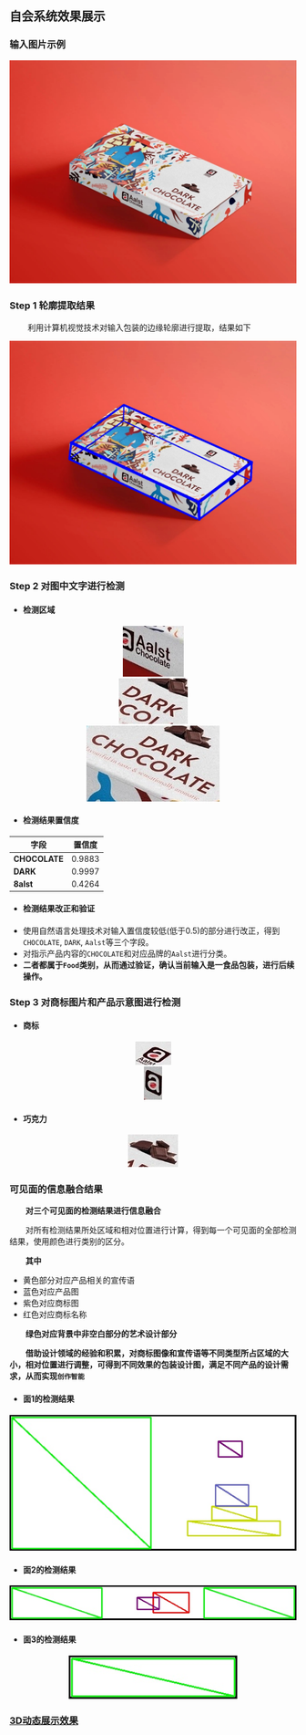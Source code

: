
## 自会系统效果展示

### 输入图片示例

<div align=center><img src="1.jpeg" ></div>

### Step 1 轮廓提取结果
&#8195;&#8195; 利用计算机视觉技术对输入包装的边缘轮廓进行提取，结果如下

<div align=center><img src="edges.jpg" ></div>

### Step 2 对图中文字进行检测

* #### 检测区域

<div align=center><img src="Aalst.jpg" ></div>
<div align=center><img src="DARK.jpg" ></div>
<div align=center><img src="CHOCOLATE.jpg" ></div>

* #### 检测结果置信度


|  字段   | 置信度  |
| ---- | ----  |
| **CHOCOLATE**  | 0.9883 |
| **DARK**  | 0.9997 |
| **8alst** | 0.4264 |

* #### 检测结果改正和验证
* 使用自然语言处理技术对输入置信度较低(低于0.5)的部分进行改正，得到`CHOCOLATE`, `DARK`, `Aalst`等三个字段。
* 对指示产品内容的`CHOCOLATE`和对应品牌的`Aalst`进行分类。
* **二者都属于`Food`类别，从而通过验证，确认当前输入是一食品包装，进行后续操作。**


### Step 3 对商标图片和产品示意图进行检测

* #### 商标
<div align=center><img src="logo_0.jpg" ></div>
<div align=center><img src="logo_1.jpg" ></div>

  
* #### 巧克力
<div align=center><img src="content.jpg" ></div>

### 可见面的信息融合结果
  
**&#8195;&#8195;对三个可见面的检测结果进行信息融合**  

&#8195;&#8195;对所有检测结果所处区域和相对位置进行计算，得到每一个可见面的全部检测结果，使用颜色进行类别的区分。

**&#8195;&#8195;其中**
* 黄色部分对应产品相关的宣传语
* 蓝色对应产品图
* 紫色对应商标图
* 红色对应商标名称

**&#8195;&#8195;绿色对应背景中非空白部分的艺术设计部分**

**&#8195;&#8195;借助设计领域的经验和积累，对商标图像和宣传语等不同类型所占区域的大小，相对位置进行调整，可得到不同效果的包装设计图，满足不同产品的设计需求，从而实现`创作智能`**

* #### 面1的检测结果
<div align=center><img src="region0.jpg" ></div>

* #### 面2的检测结果
<div align=center><img src="region1.jpg" ></div>


* #### 面3的检测结果
<div align=center><img src="region2.jpg" ></div>


### [3D动态展示效果](https://foreverruri.github.io/zihui_dynamic_display/)

